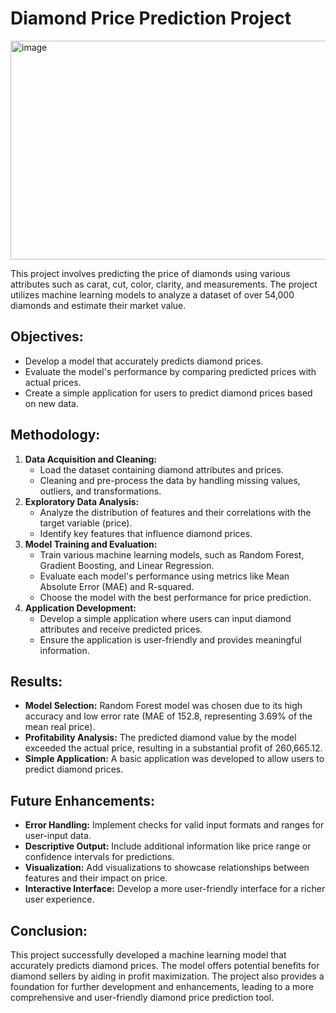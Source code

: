 # Diamond Price Prediction Project
<img src="https://github.com/user-attachments/assets/127aee2d-6f61-4062-a9f9-8500454c57ba" alt="image" width="800" height="350"/>


This project involves predicting the price of diamonds using various attributes such as carat, cut, color, clarity, and measurements. The project utilizes machine learning models to analyze a dataset of over 54,000 diamonds and estimate their market value.

## Objectives:
- Develop a model that accurately predicts diamond prices.
- Evaluate the model's performance by comparing predicted prices with actual prices.
- Create a simple application for users to predict diamond prices based on new data.
 
## Methodology:
1. **Data Acquisition and Cleaning:**
   - Load the dataset containing diamond attributes and prices.
   - Cleaning and pre-process the data by handling missing values, outliers, and transformations.
2. **Exploratory Data Analysis:**
   - Analyze the distribution of features and their correlations with the target variable (price).
   - Identify key features that influence diamond prices.
3. **Model Training and Evaluation:**
   - Train various machine learning models, such as Random Forest, Gradient Boosting, and Linear Regression.
   - Evaluate each model's performance using metrics like Mean Absolute Error (MAE) and R-squared.
   - Choose the model with the best performance for price prediction.
5. **Application Development:**
   - Develop a simple application where users can input diamond attributes and receive predicted prices.
   - Ensure the application is user-friendly and provides meaningful information.

## Results:
- **Model Selection:** Random Forest model was chosen due to its high accuracy and low error rate (MAE of 152.8, representing 3.69% of the mean real price).
- **Profitability Analysis:** The predicted diamond value by the model exceeded the actual price, resulting in a substantial profit of 260,665.12.
- **Simple Application:** A basic application was developed to allow users to predict diamond prices.
  
## Future Enhancements:
- **Error Handling:** Implement checks for valid input formats and ranges for user-input data.
- **Descriptive Output:** Include additional information like price range or confidence intervals for predictions.
- **Visualization:** Add visualizations to showcase relationships between features and their impact on price.
- **Interactive Interface:** Develop a more user-friendly interface for a richer user experience. 

## Conclusion:
This project successfully developed a machine learning model that accurately predicts diamond prices. The model offers potential benefits for diamond sellers by aiding in profit maximization. The project also provides a foundation for further development and enhancements, leading to a more comprehensive and user-friendly diamond price prediction tool.
